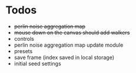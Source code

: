 # Todos

* ~~perlin noise aggregation map~~
* ~~mouse down on the canvas should add walkers~~
* controls
* perlin noise aggregation map update module
* presets
* save frame (index saved in local storage)
* initial seed settings